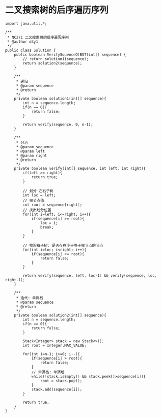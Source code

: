 # 二叉搜索树的后序遍历序列

    import java.util.*;
    
    /**
     * NC271 二叉搜索树的后序遍历序列
     * @author d3y1
     */
    public class Solution {
        public boolean VerifySquenceOfBST(int[] sequence) {
            // return solution1(sequence);
            return solution2(sequence);
        }
    
        /**
         * 递归
         * @param sequence
         * @return
         */
        private boolean solution1(int[] sequence){
            int n = sequence.length;
            if(n == 0){
                return false;
            }
    
            return verify(sequence, 0, n-1);
        }
    
        /**
         * 分治
         * @param sequence
         * @param left
         * @param right
         * @return
         */
        private boolean verify(int[] sequence, int left, int right){
            if(left >= right){
                return true;
            }
    
            // 划分 左右子树
            int loc = left;
            // 根节点值
            int root = sequence[right];
            // 找出划分位置
            for(int i=left; i<=right; i++){
                if(sequence[i] >= root){
                    loc = i;
                    break;
                }
            }
    
            // 校验右子树: 是否存在小于等于根节点的节点
            for(int i=loc; i<right; i++){
                if(sequence[i] <= root){
                    return false;
                }
            }
    
            return verify(sequence, left, loc-1) && verify(sequence, loc, right-1);
        }
    
        /**
         * 迭代: 单调栈
         * @param sequence
         * @return
         */
        private boolean solution2(int[] sequence){
            int n = sequence.length;
            if(n == 0){
                return false;
            }
    
            Stack<Integer> stack = new Stack<>();
            int root = Integer.MAX_VALUE;
    
            for(int i=n-1; i>=0; i--){
                if(sequence[i] > root){
                    return false;
                }
                // 单调栈: 单调增
                while(!stack.isEmpty() && stack.peek()>sequence[i]){
                    root = stack.pop();
                }
                stack.add(sequence[i]);
            }
    
            return true;
        }
    }
    

